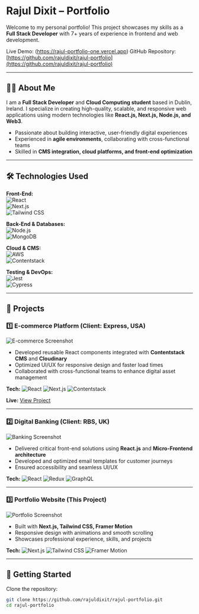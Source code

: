 # Rajul Dixit – Portfolio

Welcome to my personal portfolio! This project showcases my skills as a **Full Stack Developer** with 7+ years of experience in frontend and web development.

Live Demo: (https://rajul-portfolio-one.vercel.app)
GitHub Repository: [https://github.com/rajuldixit/rajul-portfolio](https://github.com/rajuldixit/rajul-portfolio)

---

## 👨‍💻 About Me

I am a **Full Stack Developer** and **Cloud Computing student** based in Dublin, Ireland. I specialize in creating high-quality, scalable, and responsive web applications using modern technologies like **React.js, Next.js, Node.js, and Web3**.  

- Passionate about building interactive, user-friendly digital experiences  
- Experienced in **agile environments**, collaborating with cross-functional teams  
- Skilled in **CMS integration, cloud platforms, and front-end optimization**

---

## 🛠 Technologies Used

**Front-End:**  
![React](https://img.shields.io/badge/React-61DAFB?style=for-the-badge&logo=react&logoColor=black)  
![Next.js](https://img.shields.io/badge/Next.js-000000?style=for-the-badge&logo=next.js&logoColor=white)  
![Tailwind CSS](https://img.shields.io/badge/Tailwind%20CSS-06B6D4?style=for-the-badge&logo=tailwind-css&logoColor=white)  

**Back-End & Databases:**  
![Node.js](https://img.shields.io/badge/Node.js-339933?style=for-the-badge&logo=node.js&logoColor=white)  
![MongoDB](https://img.shields.io/badge/MongoDB-47A248?style=for-the-badge&logo=mongodb&logoColor=white)  

**Cloud & CMS:**  
![AWS](https://img.shields.io/badge/AWS-232F3E?style=for-the-badge&logo=amazon-aws&logoColor=white)  
![Contentstack](https://img.shields.io/badge/Contentstack-0099FF?style=for-the-badge&logo=contentstack&logoColor=white)  

**Testing & DevOps:**  
![Jest](https://img.shields.io/badge/Jest-C21325?style=for-the-badge&logo=jest&logoColor=white)  
![Cypress](https://img.shields.io/badge/Cypress-17202C?style=for-the-badge&logo=cypress&logoColor=white)  

---

## 📂 Projects

### 1️⃣ E-commerce Platform (Client: Express, USA)  
![E-commerce Screenshot](./screenshots/ecommerce.png)  
- Developed reusable React components integrated with **Contentstack CMS** and **Cloudinary**  
- Optimized UI/UX for responsive design and faster load times  
- Collaborated with cross-functional teams to enhance digital asset management  

**Tech:** ![React](https://img.shields.io/badge/React-61DAFB?style=flat&logo=react&logoColor=black) ![Next.js](https://img.shields.io/badge/Next.js-000000?style=flat&logo=next.js&logoColor=white) ![Contentstack](https://img.shields.io/badge/Contentstack-0099FF?style=flat&logo=contentstack&logoColor=white)

**Live:** [View Project](https://your-vercel-url.vercel.app)  

---

### 2️⃣ Digital Banking (Client: RBS, UK)  
![Banking Screenshot](./screenshots/banking.png)  
- Delivered critical front-end solutions using **React.js** and **Micro-Frontend architecture**  
- Developed and optimized email templates for customer journeys  
- Ensured accessibility and seamless UI/UX  

**Tech:** ![React](https://img.shields.io/badge/React-61DAFB?style=flat&logo=react&logoColor=black) ![Redux](https://img.shields.io/badge/Redux-764ABC?style=flat&logo=redux&logoColor=white) ![GraphQL](https://img.shields.io/badge/GraphQL-E10098?style=flat&logo=graphql&logoColor=white)  

---

### 3️⃣ Portfolio Website (This Project)  
![Portfolio Screenshot](./screenshots/portfolio.png)  
- Built with **Next.js, Tailwind CSS, Framer Motion**  
- Responsive design with animations and smooth scrolling  
- Showcases professional experience, skills, and projects  

**Tech:** ![Next.js](https://img.shields.io/badge/Next.js-000000?style=flat&logo=next.js&logoColor=white) ![Tailwind CSS](https://img.shields.io/badge/Tailwind-06B6D4?style=flat&logo=tailwind-css&logoColor=white) ![Framer Motion](https://img.shields.io/badge/FramerMotion-0055FF?style=flat)  

---

## 🚀 Getting Started

Clone the repository:

```bash
git clone https://github.com/rajuldixit/rajul-portfolio.git
cd rajul-portfolio

